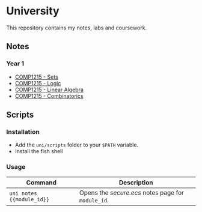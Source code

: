 # University

This repository contains my notes, labs and coursework.

## Notes

### Year 1

- [COMP1215 - Sets](./notes/latex/output/comp1215-sets.pdf)
- [COMP1215 - Logic](./notes/latex/output/comp1215-logic.pdf)
- [COMP1215 - Linear Algebra](./notes/latex/output/comp1215-linear-algebra.pdf)
- [COMP1215 - Combinatorics](./notes/latex/output/comp1215-combinatorics.pdf)

## Scripts

### Installation

- Add the `uni/scripts` folder to your `$PATH` variable.
- Install the fish shell

### Usage

| Command                   | Description                                        |
| ------------------------- | -------------------------------------------------- |
| `uni notes {{module_id}}` | Opens the _secure.ecs_ notes page for `module_id`. |
